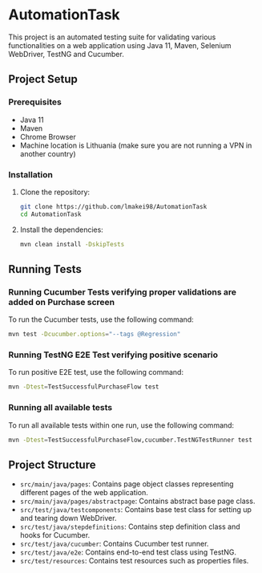# AutomationTask

This project is an automated testing suite for validating various functionalities on a web application using Java 11, Maven, Selenium WebDriver, TestNG and Cucumber.

## Project Setup

### Prerequisites

- Java 11
- Maven
- Chrome Browser
- Machine location is Lithuania (make sure you are not running a VPN in another country)

### Installation

1. Clone the repository:
    ```sh
    git clone https://github.com/lmakei98/AutomationTask
    cd AutomationTask
    ```

2. Install the dependencies:
    ```sh
    mvn clean install -DskipTests
    ```

## Running Tests


### Running Cucumber Tests verifying proper validations are added on Purchase screen

To run the Cucumber tests, use the following command:
```sh
mvn test -Dcucumber.options="--tags @Regression"
```

### Running TestNG E2E Test verifying positive scenario

To run positive E2E test, use the following command:
```sh
mvn -Dtest=TestSuccessfulPurchaseFlow test
```

### Running all available tests 

To run all available tests within one run, use the following command:
```sh
mvn -Dtest=TestSuccessfulPurchaseFlow,cucumber.TestNGTestRunner test
```

## Project Structure

- `src/main/java/pages`: Contains page object classes representing different pages of the web application.
- `src/main/java/pages/abstractpage`: Contains abstract base page class.
- `src/test/java/testcomponents`: Contains base test class for setting up and tearing down WebDriver.
- `src/test/java/stepdefinitions`: Contains step definition class and hooks for Cucumber.
- `src/test/java/cucumber`: Contains Cucumber test runner.
- `src/test/java/e2e`: Contains end-to-end test class using TestNG.
- `src/test/resources`: Contains test resources such as properties files.
